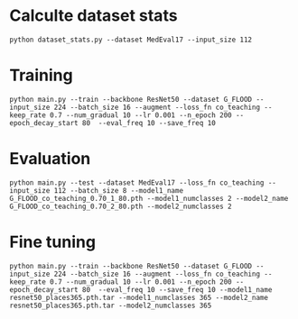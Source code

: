 # Calculte dataset stats
	python dataset_stats.py --dataset MedEval17 --input_size 112
# Training
	python main.py --train --backbone ResNet50 --dataset G_FLOOD --input_size 224 --batch_size 16 --augment --loss_fn co_teaching --keep_rate 0.7 --num_gradual 10 --lr 0.001 --n_epoch 200 --epoch_decay_start 80  --eval_freq 10 --save_freq 10
# Evaluation
	python main.py --test --dataset MedEval17 --loss_fn co_teaching --input_size 112 --batch_size 8 --model1_name G_FLOOD_co_teaching_0.70_1_80.pth --model1_numclasses 2 --model2_name G_FLOOD_co_teaching_0.70_2_80.pth --model2_numclasses 2
# Fine tuning
	python main.py --train --backbone ResNet50 --dataset G_FLOOD --input_size 224 --batch_size 16 --augment --loss_fn co_teaching --keep_rate 0.7 --num_gradual 10 --lr 0.001 --n_epoch 200 --epoch_decay_start 80  --eval_freq 10 --save_freq 10 --model1_name resnet50_places365.pth.tar --model1_numclasses 365 --model2_name resnet50_places365.pth.tar --model2_numclasses 365